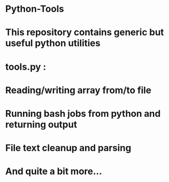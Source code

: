 # Python-Tools
# This repository contains generic but useful python utilities
# 
# tools.py :
#    Reading/writing array from/to file
#    Running bash jobs from python and returning output
#    File text cleanup and parsing
#    And quite a bit more…
